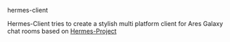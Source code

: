 hermes-client

Hermes-Client tries to create a stylish multi platform client for Ares Galaxy chat rooms based on [Hermes-Project](https://github.com/juacom99/hermes-project)
